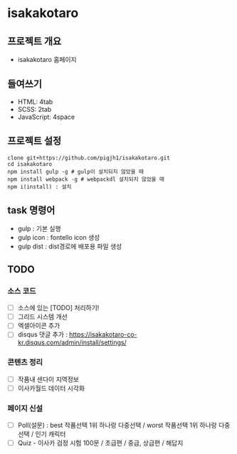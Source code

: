 # isakakotaro
## 프로젝트 개요
- isakakotaro 홈페이지

## 들여쓰기
- HTML: 4tab
- SCSS: 2tab
- JavaScript: 4space

## 프로젝트 설정
```
clone git+https://github.com/pigjh1/isakakotaro.git
cd isakakotaro
npm install gulp -g # gulp이 설치되지 않았을 때
npm install webpack -g # webpackdl 설치되지 않았을 때
npm i(install) : 설치
```

## task 명령어
- gulp : 기본 실행
- gulp icon : fontello icon 생성
- gulp dist : dist경로에 배포용 파일 생성

## TODO
### 소스 코드
- [ ] 소스에 있는 [TODO] 처리하기!
- [ ] 그리드 시스템 개선
- [ ] 엑셀아이콘 추가
- [ ] disqus 댓글 추가 : https://isakakotaro-co-kr.disqus.com/admin/install/settings/

### 콘텐츠 정리
- [ ] 작품내 센다이 지역정보
- [ ] 이사카월드 데이터 시각화

### 페이지 신설
- [ ] Poll(설문) : best 작품선택 1위 하나랑 다중선택 / worst 작품선택 1위 하나랑 다중선택 / 인기 캐릭터
- [ ] Quiz - 이사카 검정 시험 100문 / 초급편 / 중급, 상급편 / 해답지